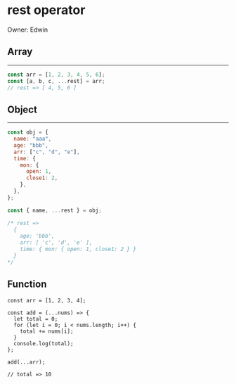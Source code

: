 # rest operator

Owner: Edwin

## Array

---

```jsx
const arr = [1, 2, 3, 4, 5, 6];
const [a, b, c, ...rest] = arr;
// rest => [ 4, 5, 6 ]
```

## Object

---

```jsx
const obj = {
  name: "aaa",
  age: "bbb",
  arr: ["c", "d", "e"],
  time: {
    mon: {
      open: 1,
      close1: 2,
    },
  },
};

const { name, ...rest } = obj;

/* rest =>
  {
    age: 'bbb',
    arr: [ 'c', 'd', 'e' ],
    time: { mon: { open: 1, close1: 2 } }
  }
*/
```

## Function

```
const arr = [1, 2, 3, 4];

const add = (...nums) => {
  let total = 0;
  for (let i = 0; i < nums.length; i++) {
    total += nums[i];
  }
  console.log(total);
};

add(...arr);

// total => 10
```
